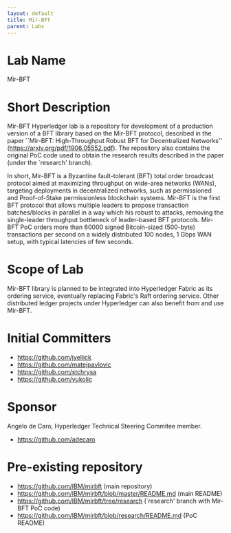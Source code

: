 ```yaml
---
layout: default
title: Mir-BFT
parent: Labs
---
```

# Lab Name

Mir-BFT

# Short Description

Mir-BFT Hyperledger lab is a repository for development of a production version of a BFT library based on the Mir-BFT protocol, described in the paper ``Mir-BFT: High-Throughput Robust BFT for Decentralized Networks'' (https://arxiv.org/pdf/1906.05552.pdf). The repository also contains the original PoC code used to obtain the research results described in the paper (under the `research' branch). 

In short, Mir-BFT is a Byzantine fault-tolerant (BFT) total order broadcast protocol aimed at maximizing throughput on wide-area networks (WANs), targeting deployments in decentralized networks, such as permissioned and Proof-of-Stake permissionless blockchain systems.  Mir-BFT is the first BFT protocol that allows multiple leaders to propose transaction batches/blocks in parallel in a way which his robust to attacks, removing the single-leader throughput bottleneck of leader-based BFT protocols. Mir-BFT PoC orders more than 60000 signed Bitcoin-sized (500-byte) transactions per second on a widely distributed 100 nodes, 1 Gbps WAN setup, with typical latencies of few seconds.

# Scope of Lab

Mir-BFT library is planned to be integrated into Hyperledger Fabric as its ordering service, eventually replacing Fabric's Raft ordering service. Other distributed ledger projects under Hyperledger can also benefit from and use Mir-BFT.

# Initial Committers
- https://github.com/jyellick
- https://github.com/matejpavlovic
- https://github.com/stchrysa
- https://github.com/vukolic

# Sponsor

Angelo de Caro, Hyperledger Technical Steering Commitee member. 
- https://github.com/adecaro

# Pre-existing repository
- https://github.com/IBM/mirbft (main repository)
- https://github.com/IBM/mirbft/blob/master/README.md (main README)
- https://github.com/IBM/mirbft/tree/research (`research' branch with Mir-BFT PoC code)
- https://github.com/IBM/mirbft/blob/research/README.md (PoC README)

